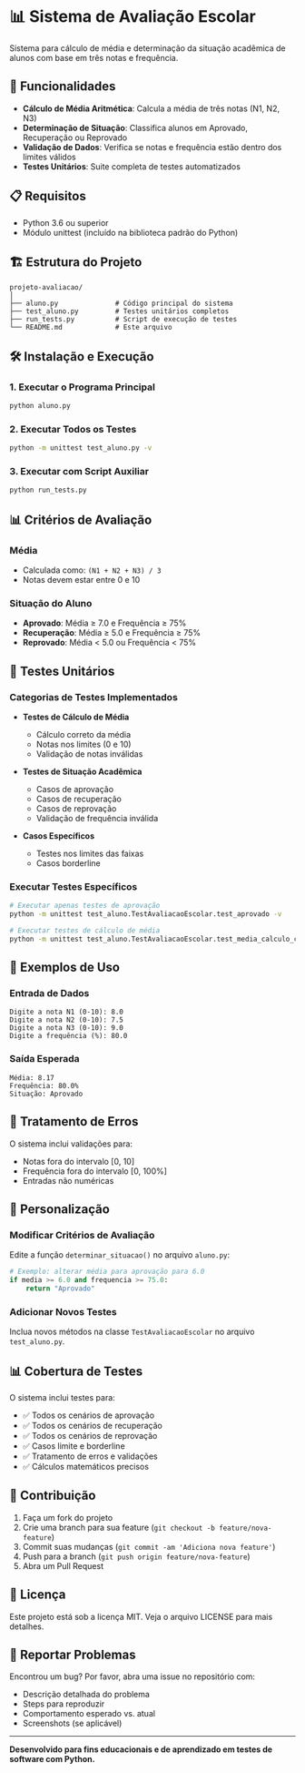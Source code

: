 # 📊 Sistema de Avaliação Escolar

Sistema para cálculo de média e determinação da situação acadêmica de alunos com base em três notas e frequência.

## 🚀 Funcionalidades

- **Cálculo de Média Aritmética**: Calcula a média de três notas (N1, N2, N3)
- **Determinação de Situação**: Classifica alunos em Aprovado, Recuperação ou Reprovado
- **Validação de Dados**: Verifica se notas e frequência estão dentro dos limites válidos
- **Testes Unitários**: Suite completa de testes automatizados

## 📋 Requisitos

- Python 3.6 ou superior
- Módulo unittest (incluído na biblioteca padrão do Python)

## 🏗️ Estrutura do Projeto

```
projeto-avaliacao/
│
├── aluno.py              # Código principal do sistema
├── test_aluno.py         # Testes unitários completos
├── run_tests.py          # Script de execução de testes
└── README.md             # Este arquivo
```

## 🛠️ Instalação e Execução

### 1. Executar o Programa Principal

```bash
python aluno.py
```

### 2. Executar Todos os Testes

```bash
python -m unittest test_aluno.py -v
```

### 3. Executar com Script Auxiliar

```bash
python run_tests.py
```

## 📊 Critérios de Avaliação

### Média
- Calculada como: `(N1 + N2 + N3) / 3`
- Notas devem estar entre 0 e 10

### Situação do Aluno
- **Aprovado**: Média ≥ 7.0 e Frequência ≥ 75%
- **Recuperação**: Média ≥ 5.0 e Frequência ≥ 75%
- **Reprovado**: Média < 5.0 ou Frequência < 75%

## 🧪 Testes Unitários

### Categorias de Testes Implementados

- **Testes de Cálculo de Média**
  - Cálculo correto da média
  - Notas nos limites (0 e 10)
  - Validação de notas inválidas

- **Testes de Situação Acadêmica**
  - Casos de aprovação
  - Casos de recuperação
  - Casos de reprovação
  - Validação de frequência inválida

- **Casos Específicos**
  - Testes nos limites das faixas
  - Casos borderline

### Executar Testes Específicos

```bash
# Executar apenas testes de aprovação
python -m unittest test_aluno.TestAvaliacaoEscolar.test_aprovado -v

# Executar testes de cálculo de média
python -m unittest test_aluno.TestAvaliacaoEscolar.test_media_calculo_correto -v
```

## 📝 Exemplos de Uso

### Entrada de Dados
```
Digite a nota N1 (0-10): 8.0
Digite a nota N2 (0-10): 7.5
Digite a nota N3 (0-10): 9.0
Digite a frequência (%): 80.0
```

### Saída Esperada
```
Média: 8.17
Frequência: 80.0%
Situação: Aprovado
```

## 🚨 Tratamento de Erros

O sistema inclui validações para:
- Notas fora do intervalo [0, 10]
- Frequência fora do intervalo [0, 100%]
- Entradas não numéricas

## 🔧 Personalização

### Modificar Critérios de Avaliação
Edite a função `determinar_situacao()` no arquivo `aluno.py`:

```python
# Exemplo: alterar média para aprovação para 6.0
if media >= 6.0 and frequencia >= 75.0:
    return "Aprovado"
```

### Adicionar Novos Testes
Inclua novos métodos na classe `TestAvaliacaoEscolar` no arquivo `test_aluno.py`.

## 📊 Cobertura de Testes

O sistema inclui testes para:
- ✅ Todos os cenários de aprovação
- ✅ Todos os cenários de recuperação  
- ✅ Todos os cenários de reprovação
- ✅ Casos limite e borderline
- ✅ Tratamento de erros e validações
- ✅ Cálculos matemáticos precisos

## 🤝 Contribuição

1. Faça um fork do projeto
2. Crie uma branch para sua feature (`git checkout -b feature/nova-feature`)
3. Commit suas mudanças (`git commit -am 'Adiciona nova feature'`)
4. Push para a branch (`git push origin feature/nova-feature`)
5. Abra um Pull Request

## 📄 Licença

Este projeto está sob a licença MIT. Veja o arquivo LICENSE para mais detalhes.

## 🐛 Reportar Problemas

Encontrou um bug? Por favor, abra uma issue no repositório com:
- Descrição detalhada do problema
- Steps para reproduzir
- Comportamento esperado vs. atual
- Screenshots (se aplicável)

---

**Desenvolvido para fins educacionais e de aprendizado em testes de software com Python.**